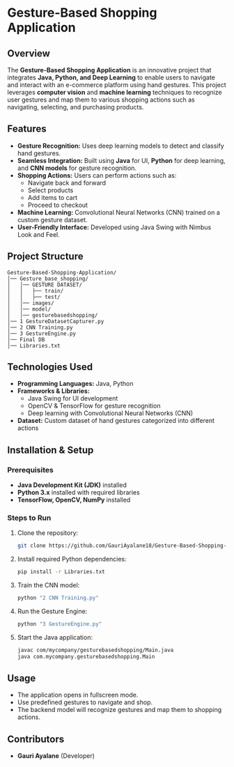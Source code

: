 # Gesture-Based Shopping Application

## Overview
The **Gesture-Based Shopping Application** is an innovative project that integrates **Java, Python, and Deep Learning** to enable users to navigate and interact with an e-commerce platform using hand gestures. This project leverages **computer vision** and **machine learning** techniques to recognize user gestures and map them to various shopping actions such as navigating, selecting, and purchasing products.

## Features
- **Gesture Recognition:** Uses deep learning models to detect and classify hand gestures.
- **Seamless Integration:** Built using **Java** for UI, **Python** for deep learning, and **CNN models** for gesture recognition.
- **Shopping Actions:** Users can perform actions such as:
  - Navigate back and forward
  - Select products
  - Add items to cart
  - Proceed to checkout
- **Machine Learning:** Convolutional Neural Networks (CNN) trained on a custom gesture dataset.
- **User-Friendly Interface:** Developed using Java Swing with Nimbus Look and Feel.

## Project Structure
```
Gesture-Based-Shopping-Application/
│── Gesture_base_shopping/
│   │── GESTURE DATASET/
│   │   ├── train/
│   │   ├── test/
│   │── images/
│   │── model/
│   │── gesturebasedshopping/
│── 1 GestureDatasetCapturer.py
│── 2 CNN Training.py
│── 3 GestureEngine.py
│── Final DB
│── Libraries.txt
```

## Technologies Used
- **Programming Languages:** Java, Python
- **Frameworks & Libraries:**
  - Java Swing for UI development
  - OpenCV & TensorFlow for gesture recognition
  - Deep learning with Convolutional Neural Networks (CNN)
- **Dataset:** Custom dataset of hand gestures categorized into different actions

## Installation & Setup
### Prerequisites
- **Java Development Kit (JDK)** installed
- **Python 3.x** installed with required libraries
- **TensorFlow, OpenCV, NumPy** installed

### Steps to Run
1. Clone the repository:
   ```sh
   git clone https://github.com/GauriAyalane18/Gesture-Based-Shopping-Application.git
   ```
2. Install required Python dependencies:
   ```sh
   pip install -r Libraries.txt
   ```
3. Train the CNN model:
   ```sh
   python "2 CNN Training.py"
   ```
4. Run the Gesture Engine:
   ```sh
   python "3 GestureEngine.py"
   ```
5. Start the Java application:
   ```sh
   javac com/mycompany/gesturebasedshopping/Main.java
   java com.mycompany.gesturebasedshopping.Main
   ```

## Usage
- The application opens in fullscreen mode.
- Use predefined gestures to navigate and shop.
- The backend model will recognize gestures and map them to shopping actions.

## Contributors
- **Gauri Ayalane** (Developer)


